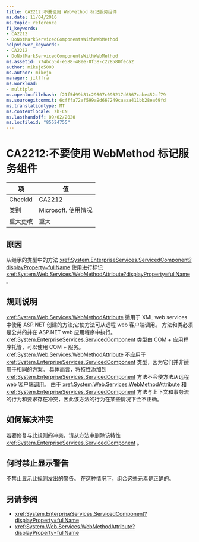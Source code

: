 ```yaml
---
title: CA2212:不要使用 WebMethod 标记服务组件
ms.date: 11/04/2016
ms.topic: reference
f1_keywords:
- CA2212
- DoNotMarkServicedComponentsWithWebMethod
helpviewer_keywords:
- CA2212
- DoNotMarkServicedComponentsWithWebMethod
ms.assetid: 774bc55d-e588-48ee-8f38-c228580feca2
author: mikejo5000
ms.author: mikejo
manager: jillfra
ms.workload:
- multiple
ms.openlocfilehash: f21f5d99b81c29507c093217d6367cabe452cf79
ms.sourcegitcommit: 6cfffa72af599a9d667249caaaa411bb28ea69fd
ms.translationtype: MT
ms.contentlocale: zh-CN
ms.lasthandoff: 09/02/2020
ms.locfileid: "85524755"
---
```

# <a name="ca2212-do-not-mark-serviced-components-with-webmethod"></a>CA2212:不要使用 WebMethod 标记服务组件

|项|值|
|-|-|
|CheckId|CA2212|
|类别|Microsoft. 使用情况|
|重大更改|重大|

## <a name="cause"></a>原因

从继承的类型中的方法 <xref:System.EnterpriseServices.ServicedComponent?displayProperty=fullName> 使用进行标记 <xref:System.Web.Services.WebMethodAttribute?displayProperty=fullName> 。

## <a name="rule-description"></a>规则说明

<xref:System.Web.Services.WebMethodAttribute> 适用于 XML web services 中使用 ASP.NET 创建的方法;它使方法可从远程 web 客户端调用。 方法和类必须是公共的并在 ASP.NET web 应用程序中执行。 <xref:System.EnterpriseServices.ServicedComponent> 类型由 COM + 应用程序托管，可以使用 COM + 服务。 <xref:System.Web.Services.WebMethodAttribute> 不应用于 <xref:System.EnterpriseServices.ServicedComponent> 类型，因为它们并非适用于相同的方案。 具体而言，将特性添加到 <xref:System.EnterpriseServices.ServicedComponent> 方法不会使方法从远程 web 客户端调用。 由于 <xref:System.Web.Services.WebMethodAttribute> 和 <xref:System.EnterpriseServices.ServicedComponent> 方法与上下文和事务流的行为和要求存在冲突，因此该方法的行为在某些情况下会不正确。

## <a name="how-to-fix-violations"></a>如何解决冲突

若要修复与此规则的冲突，请从方法中删除该特性 <xref:System.EnterpriseServices.ServicedComponent> 。

## <a name="when-to-suppress-warnings"></a>何时禁止显示警告

不禁止显示此规则发出的警告。 在这种情况下，组合这些元素是正确的。

## <a name="see-also"></a>另请参阅

- <xref:System.EnterpriseServices.ServicedComponent?displayProperty=fullName>
- <xref:System.Web.Services.WebMethodAttribute?displayProperty=fullName>
